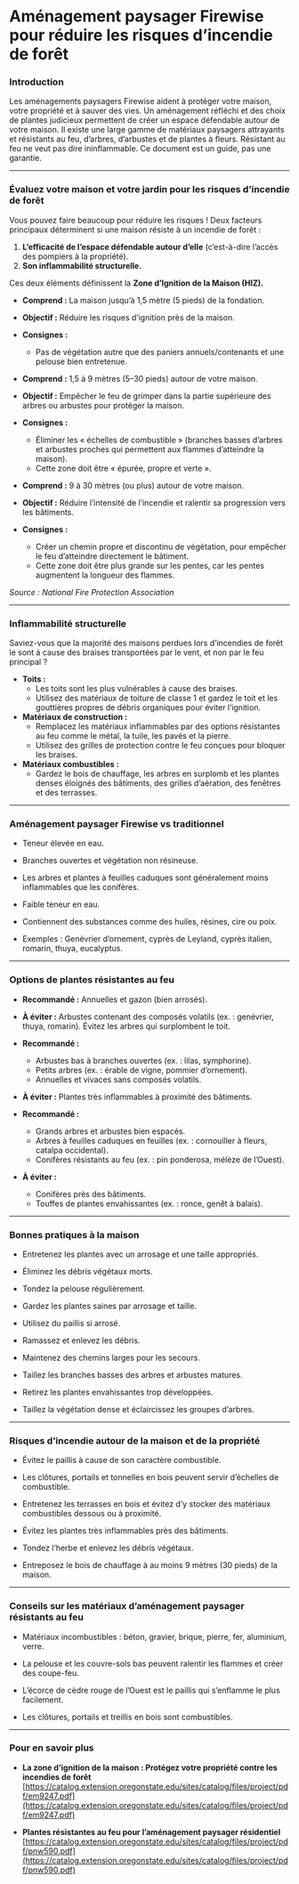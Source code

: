 # Aménagement paysager Firewise pour réduire les risques d’incendie de forêt

### Introduction

Les aménagements paysagers Firewise aident à protéger votre maison, votre propriété et à sauver des vies. Un aménagement réfléchi et des choix de plantes judicieux permettent de créer un espace défendable autour de votre maison. Il existe une large gamme de matériaux paysagers attrayants et résistants au feu, d’arbres, d’arbustes et de plantes à fleurs. Résistant au feu ne veut pas dire ininflammable. Ce document est un guide, pas une garantie.

---

### Évaluez votre maison et votre jardin pour les risques d’incendie de forêt

Vous pouvez faire beaucoup pour réduire les risques ! Deux facteurs principaux déterminent si une maison résiste à un incendie de forêt :

1. **L’efficacité de l’espace défendable autour d’elle** (c’est-à-dire l’accès des pompiers à la propriété).
2. **Son inflammabilité structurelle.**

Ces deux éléments définissent la **Zone d’Ignition de la Maison (HIZ).**


- **Comprend :** La maison jusqu’à 1,5 mètre (5 pieds) de la fondation.
- **Objectif :** Réduire les risques d’ignition près de la maison.
- **Consignes :**
  - Pas de végétation autre que des paniers annuels/contenants et une pelouse bien entretenue.


- **Comprend :** 1,5 à 9 mètres (5–30 pieds) autour de votre maison.
- **Objectif :** Empêcher le feu de grimper dans la partie supérieure des arbres ou arbustes pour protéger la maison.
- **Consignes :**
  - Éliminer les « échelles de combustible » (branches basses d’arbres et arbustes proches qui permettent aux flammes d’atteindre la maison).
  - Cette zone doit être « épurée, propre et verte ».


- **Comprend :** 9 à 30 mètres (ou plus) autour de votre maison.
- **Objectif :** Réduire l’intensité de l’incendie et ralentir sa progression vers les bâtiments.
- **Consignes :**
  - Créer un chemin propre et discontinu de végétation, pour empêcher le feu d’atteindre directement le bâtiment.
  - Cette zone doit être plus grande sur les pentes, car les pentes augmentent la longueur des flammes.

*Source : National Fire Protection Association*

---

### Inflammabilité structurelle

Saviez-vous que la majorité des maisons perdues lors d’incendies de forêt le sont à cause des braises transportées par le vent, et non par le feu principal ?


- **Toits :**
  - Les toits sont les plus vulnérables à cause des braises.
  - Utilisez des matériaux de toiture de classe 1 et gardez le toit et les gouttières propres de débris organiques pour éviter l’ignition.
- **Matériaux de construction :**
  - Remplacez les matériaux inflammables par des options résistantes au feu comme le métal, la tuile, les pavés et la pierre.
  - Utilisez des grilles de protection contre le feu conçues pour bloquer les braises.
- **Matériaux combustibles :**
  - Gardez le bois de chauffage, les arbres en surplomb et les plantes denses éloignés des bâtiments, des grilles d’aération, des fenêtres et des terrasses.

---

### Aménagement paysager Firewise vs traditionnel


- Teneur élevée en eau.
- Branches ouvertes et végétation non résineuse.
- Les arbres et plantes à feuilles caduques sont généralement moins inflammables que les conifères.


- Faible teneur en eau.
- Contiennent des substances comme des huiles, résines, cire ou poix.
- Exemples : Genévrier d’ornement, cyprès de Leyland, cyprès italien, romarin, thuya, eucalyptus.

---

### Options de plantes résistantes au feu


- **Recommandé :** Annuelles et gazon (bien arrosés).
- **À éviter :** Arbustes contenant des composés volatils (ex. : genévrier, thuya, romarin). Évitez les arbres qui surplombent le toit.


- **Recommandé :**
  - Arbustes bas à branches ouvertes (ex. : lilas, symphorine).
  - Petits arbres (ex. : érable de vigne, pommier d’ornement).
  - Annuelles et vivaces sans composés volatils.
- **À éviter :** Plantes très inflammables à proximité des bâtiments.


- **Recommandé :**
  - Grands arbres et arbustes bien espacés.
  - Arbres à feuilles caduques en feuilles (ex. : cornouiller à fleurs, catalpa occidental).
  - Conifères résistants au feu (ex. : pin ponderosa, mélèze de l’Ouest).
- **À éviter :**
  - Conifères près des bâtiments.
  - Touffes de plantes envahissantes (ex. : ronce, genêt à balais).

---

### Bonnes pratiques à la maison


- Entretenez les plantes avec un arrosage et une taille appropriés.
- Éliminez les débris végétaux morts.
- Tondez la pelouse régulièrement.


- Gardez les plantes saines par arrosage et taille.
- Utilisez du paillis si arrosé.
- Ramassez et enlevez les débris.


- Maintenez des chemins larges pour les secours.
- Taillez les branches basses des arbres et arbustes matures.
- Retirez les plantes envahissantes trop développées.
- Taillez la végétation dense et éclaircissez les groupes d’arbres.

---

### Risques d’incendie autour de la maison et de la propriété


- Évitez le paillis à cause de son caractère combustible.
- Les clôtures, portails et tonnelles en bois peuvent servir d’échelles de combustible.
- Entretenez les terrasses en bois et évitez d’y stocker des matériaux combustibles dessous ou à proximité.


- Évitez les plantes très inflammables près des bâtiments.
- Tondez l’herbe et enlevez les débris végétaux.


- Entreposez le bois de chauffage à au moins 9 mètres (30 pieds) de la maison.

---

### Conseils sur les matériaux d’aménagement paysager résistants au feu


- Matériaux incombustibles : béton, gravier, brique, pierre, fer, aluminium, verre.
- La pelouse et les couvre-sols bas peuvent ralentir les flammes et créer des coupe-feu.


- L’écorce de cèdre rouge de l’Ouest est le paillis qui s’enflamme le plus facilement.
- Les clôtures, portails et treillis en bois sont combustibles.

---

### Pour en savoir plus

- **La zone d’ignition de la maison : Protégez votre propriété contre les incendies de forêt**  
  [https://catalog.extension.oregonstate.edu/sites/catalog/files/project/pdf/em9247.pdf](https://catalog.extension.oregonstate.edu/sites/catalog/files/project/pdf/em9247.pdf)

- **Plantes résistantes au feu pour l’aménagement paysager résidentiel**  
  [https://catalog.extension.oregonstate.edu/sites/catalog/files/project/pdf/pnw590.pdf](https://catalog.extension.oregonstate.edu/sites/catalog/files/project/pdf/pnw590.pdf)
